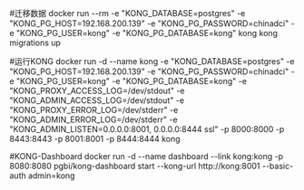 #迁移数据
docker run --rm -e "KONG_DATABASE=postgres" -e "KONG_PG_HOST=192.168.200.139" -e "KONG_PG_PASSWORD=chinadci" -e "KONG_PG_USER=kong" -e "KONG_PG_DATABASE=kong" kong kong migrations up

#运行KONG
docker run  -d --name kong -e "KONG_DATABASE=postgres" -e "KONG_PG_HOST=192.168.200.139" -e "KONG_PG_PASSWORD=chinadci" -e "KONG_PG_USER=kong" -e "KONG_PG_DATABASE=kong" -e "KONG_PROXY_ACCESS_LOG=/dev/stdout"  -e "KONG_ADMIN_ACCESS_LOG=/dev/stdout" -e "KONG_PROXY_ERROR_LOG=/dev/stderr" -e "KONG_ADMIN_ERROR_LOG=/dev/stderr" -e "KONG_ADMIN_LISTEN=0.0.0.0:8001, 0.0.0.0:8444 ssl" -p 8000:8000 -p 8443:8443 -p 8001:8001 -p 8444:8444 kong


#KONG-Dashboard
docker run -d --name dashboard --link kong:kong -p 8080:8080 pgbi/kong-dashboard start   --kong-url http://kong:8001   --basic-auth admin=kong
